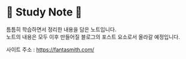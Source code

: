 # 📝 Study Note 📝

틈틈히 학습하면서 정리한 내용을 담은 노트입니다.<br/>
노트의 내용은 모두 이후 만들어질 블로그의 포스트 요소로서 올라갈 예정입니다.<br/>

사이트 주소 : https://fantasmith.com/